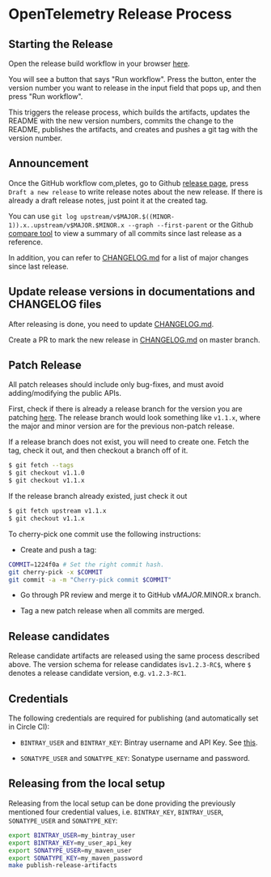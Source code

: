 # OpenTelemetry Release Process

## Starting the Release

Open the release build workflow in your browser [here](https://github.com/open-telemetry/opentelemetry-java/actions?query=workflow%3A%22Release+Build%22).

You will see a button that says "Run workflow". Press the button, enter the version number you want
to release in the input field that pops up, and then press "Run workflow".

This triggers the release process, which builds the artifacts, updates the README with the new
version numbers, commits the change to the README, publishes the artifacts, and creates and pushes
a git tag with the version number.

## Announcement
   
Once the GitHub workflow com,pletes, go to Github [release
page](https://github.com/open-telemetry/opentelemetry-java/releases), press
`Draft a new release` to write release notes about the new release. If there is already a draft
release notes, just point it at the created tag.

You can use `git log upstream/v$MAJOR.$((MINOR-1)).x..upstream/v$MAJOR.$MINOR.x --graph --first-parent`
or the Github [compare tool](https://github.com/open-telemetry/opentelemetry-java/compare/)
to view a summary of all commits since last release as a reference.

In addition, you can refer to
[CHANGELOG.md](https://github.com/open-telemetry/opentelemetry-java/blob/master/CHANGELOG.md)
for a list of major changes since last release.

## Update release versions in documentations and CHANGELOG files

After releasing is done, you need to update
[CHANGELOG.md](https://github.com/open-telemetry/opentelemetry-java/blob/master/CHANGELOG.md).

Create a PR to mark the new release in
[CHANGELOG.md](https://github.com/census-instrumentation/opencensus-java/blob/master/CHANGELOG.md)
on master branch.

## Patch Release

All patch releases should include only bug-fixes, and must avoid
adding/modifying the public APIs. 

First, check if there is already a release branch for the version you are patching [here](https://github.com/open-telemetry/opentelemetry-java/branches).
The release branch would look something like `v1.1.x`, where the major and minor version are for the
previous non-patch release.

If a release branch does not exist, you will need to create one. Fetch the tag, check it out, and
then checkout a branch off of it.

```bash
$ git fetch --tags
$ git checkout v1.1.0
$ git checkout v1.1.x
```

If the release branch already existed, just check it out

```bash
$ git fetch upstream v1.1.x
$ git checkout v1.1.x
```

To cherry-pick one commit use the following
instructions:

- Create and push a tag:

```bash
COMMIT=1224f0a # Set the right commit hash.
git cherry-pick -x $COMMIT
git commit -a -m "Cherry-pick commit $COMMIT"
```

- Go through PR review and merge it to GitHub v$MAJOR.$MINOR.x branch.

- Tag a new patch release when all commits are merged.

## Release candidates

Release candidate artifacts are released using the same process described above. The version schema for release candidates
is`v1.2.3-RC$`, where `$` denotes a release candidate version, e.g. `v1.2.3-RC1`.

## Credentials

The following credentials are required for publishing (and automatically set in Circle CI):

* `BINTRAY_USER` and `BINTRAY_KEY`: Bintray username and API Key.
  See [this](https://www.jfrog.com/confluence/display/BT/Bintray+Security#BintraySecurity-APIKeys).

* `SONATYPE_USER` and `SONATYPE_KEY`: Sonatype username and password.

## Releasing from the local setup

Releasing from the local setup can be done providing the previously mentioned four credential values, i.e.
`BINTRAY_KEY`, `BINTRAY_USER`, `SONATYPE_USER` and `SONATYPE_KEY`:

```sh
export BINTRAY_USER=my_bintray_user
export BINTRAY_KEY=my_user_api_key
export SONATYPE_USER=my_maven_user
export SONATYPE_KEY=my_maven_password
make publish-release-artifacts
```
